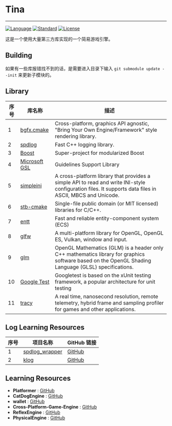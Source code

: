 # Tina
----------
[![Language](https://img.shields.io/badge/language-C++-blue.svg)](https://isocpp.org/)
[![Standard](https://img.shields.io/badge/c%2B%2B-17-blue.svg)](https://en.wikipedia.org/wiki/C%2B%2B#Standardization)
[![License](https://img.shields.io/badge/license-MIT-blue.svg)](https://opensource.org/licenses/MIT)

这是一个使用大量第三方库实现的一个简易游戏引擎。

## Building
如果有一些库报错找不到的话，是需要进入目录下输入 ``` git submodule update --init ``` 来更新子模块的。

## Library

| 序号 | 库名称                             | 描述                                         |
| ---- | ------------------------------------ | ---------------------------------------- |
| 1    | [bgfx.cmake](https://github.com/bkaradzic/bgfx.cmake.git) |Cross-platform, graphics API agnostic, "Bring Your Own Engine/Framework" style rendering library.         |
| 2    | [spdlog](https://github.com/gabime/spdlog.git)            |Fast C++ logging library.      |
| 3    | [Boost](https://github.com/boostorg/boost.git)            |Super-project for modularized Boost         |
| 4    | [Microsoft GSL](https://github.com/microsoft/GSL.git)     |Guidelines Support Library         |
| 5    | [simpleini](https://github.com/brofield/simpleini)        |A cross-platform library that provides a simple API to read and write INI-style configuration files. It supports data files in ASCII, MBCS and Unicode.|
| 6    | [stb-cmake](https://github.com/gracicot/stb-cmake.git)    |Single-file public domain (or MIT licensed) libraries for C/C++.       |
| 7    | [entt](https://github.com/skypjack/entt.git)              |Fast and reliable entity-component system (ECS)       |
| 8    | [glfw](https://github.com/glfw/glfw.git)                  |A multi-platform library for OpenGL, OpenGL ES, Vulkan, window and input.       |
| 9    | [glm](https://github.com/g-truc/glm.git)                  |OpenGL Mathematics (GLM) is a header only C++ mathematics library for graphics software based on the OpenGL Shading Language (GLSL) specifications.        |
| 10   | [Google Test](https://github.com/google/googletest.git)   |Googletest is based on the xUnit testing framework, a popular architecture for unit testing         |
| 11   | [tracy](https://github.com/wolfpld/tracy.git)             |A real time, nanosecond resolution, remote telemetry, hybrid frame and sampling profiler for games and other applications.         |

## Log Learning Resources

| 序号 | 项目名称                   | GitHub 链接                               |
| ---- | -------------------------- | ---------------------------------------- |
| 1    | [spdlog_wrapper](https://github.com/gqw/spdlog_wrapper) | [GitHub](https://github.com/gqw/spdlog_wrapper)  |
| 2    | [klog](https://github.com/KkemChen/klog)                 | [GitHub](https://github.com/KkemChen/klog)  |

## Learning Resources

- **Platformer**   : [GitHub](https://github.com/Somgonk/Platformer)
- **CatDogEngine** : [GitHub](https://github.com/CatDogEngine/CatDogEngine)
- **wallet**       : [GitHub](https://github.com/wiimag/wallet)
- **Cross-Platform-Game-Engine** : [GitHub](https://github.com/ThomasJowett/Cross-Platform-Game-Engine)
- **ReflexEngine** : [GitHub](https://github.com/dante1130/ReflexEngine)
- **PhysicalEngine** : [GitHub](https://github.com/Im-Rises/PhysicalEngine)
